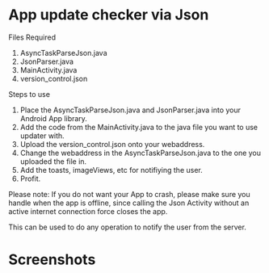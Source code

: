 App update checker via Json
===========================

Files Required
1) AsyncTaskParseJson.java
2) JsonParser.java
3) MainActivity.java
4) version_control.json

Steps to use
1) Place the AsyncTaskParseJson.java and JsonParser.java into your Android App library.
2) Add the code from the MainActivity.java to the java file you want to use updater with.
3) Upload the version_control.json onto your webaddress.
4) Change the webaddress in the AsyncTaskParseJson.java to the one you uploaded the file in.
5) Add the toasts, imageViews, etc for notifiying the user.
6) Profit.

Please note:
      If you do not want your App to crash, please make sure you handle when the app is offline, since calling the Json Activity       without an active internet connection force closes the app.

This can be used to do any operation to notify the user from the server.

Screenshots
============
